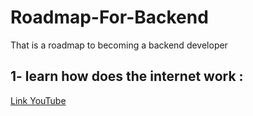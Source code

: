 # Roadmap-For-Backend
That is a roadmap to becoming a backend developer

## 1- learn how does the internet work : 
[Link YouTube]([https://www.youtube.com/watch?v=x3c1ih2NJEg])

